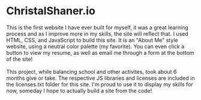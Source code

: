 # ChristalShaner.io

This is the first website I have ever built for myself, it was a great learning process and as I improve more in my skills, the site will reflect that.
I used HTML, CSS, and JavaScript to build this site. It is an "About Me" style website, using a neutral color palette (my favorite). You can even click a button to view my resume, as well as email me through a form at the bottom of the site! <br><br>
This project, while balancing school and other activites, took about 6 months give or take. The respective JS libraries and licenses are included in the licenses.txt folder for this site. I'm proud to use it to display my skills for now, someday I hope to actually build a site from the code!
